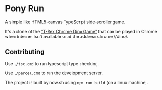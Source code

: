 # Pony Run

A simple like HTML5-canvas TypeScript side-scroller game.

It's a clone of the ["T-Rex Chrome Dino Game"](https://chromedino.com/)
that can be played in Chrome when internet isn't available or at the address
chrome://dino/.

## Contributing

Use `./tsc.cmd` to run typescript type checking.

Use `./parcel.cmd` to run the development server.

The project is built by now.sh using `npm run build` (on a linux machine).
